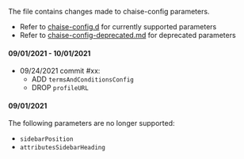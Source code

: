 The file contains changes made to chaise-config parameters. 
- Refer to [chaise-config.d](chaise-config.md) for currently supported parameters
- Refer to [chaise-config-deprecated.md](chaise-config-deprecated.md) for deprecated parameters
 

#### 09/01/2021 - 10/01/2021 ####

- 09/24/2021 commit #xx:   
  - ADD `termsAndConditionsConfig`
  - DROP `profileURL` 


#### 09/01/2021 ####

The following parameters are no longer supported: 
- `sidebarPosition`
- `attributesSidebarHeading` 
